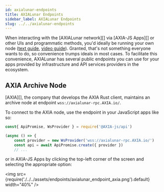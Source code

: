 ```yaml
---
id: axialunar-endpoints
title: AXIALunar Endpoints
sidebar_label: AXIALunar Endpoints
slug: ../../axialunar-endpoints
---
```


When interacting with the [AXIALunar network][] via [AXIA-JS Apps][] or other UIs and programmatic
methods, you'd ideally be running your own node ([text guide](../../maintain/maintain-sync.md),
[video guide](https://www.youtube.com/watch?v=31DdfcxbAVs)). Granted, that's not something everyone
wants to do, so convenience trumps ideals in most cases. To facilitate this convenience, AXIALunar has
several public endpoints you can use for your apps provided by infrastructure and
API services providers in the ecosystem.

## AXIA Archive Node

[AXIA][], the company that develops the AXIA Rust client, maintains an archive node at
endpoint `wss://axialunar-rpc.AXIA.io/`.

To connect to the AXIA node, use the endpoint in your JavaScript apps like so:

```javascript
const{ ApiPromise, WsProvider } = require('@AXIA-js/api')

(async () => {
    const provider = new WsProvider('wss://axialunar-rpc.AXIA.io/')
    const api = await ApiPromise.create({ provider })
    // ...
```

or in AXIA-JS Apps by clicking the top-left corner of the screen and selecting the appropriate
option:

<img src={require('./../../assets/endpoints/axialunar_endpoint_axia.png').default} width="40%" />
